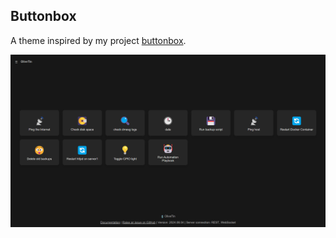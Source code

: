 ## Buttonbox

A theme inspired by my project [buttonbox](https://github.com/steveiliop56/buttonbox).

![Screenshot](./cover.png)
